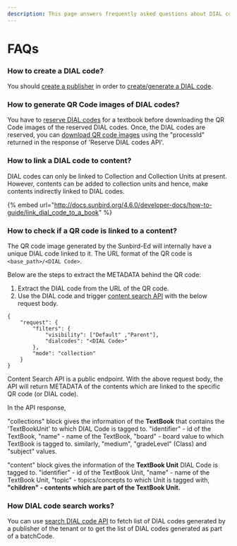 ```yaml
---
description: This page answers frequently asked questions about DIAL code service
---
```


# FAQs

### How to create a DIAL code?

You should [create a publisher](http://docs.sunbird.org/latest/apis/dialapi/#operation/PublisherCreatePost) in order to [create/generate a DIAL code](http://docs.sunbird.org/latest/apis/dialapi/#operation/GeneratePost%20for%20dial).

### How to generate QR Code images of DIAL codes?

You have to [reserve DIAL codes](http://docs.sunbird.org/latest/apis/dialapi/#operation/Reserve%20Dialcode) for a textbook before downloading the QR Code images of the reserved DIAL codes. Once, the DIAL codes are reserved, you can [download QR code images](http://docs.sunbird.org/latest/apis/dialapi/#operation/ProcessStatusGet) using the "processId" returned in the response of 'Reserve DIAL codes API'.

### How to link a DIAL code to content?

DIAL codes can only be linked to Collection and Collection Units at present. However, contents can be added to collection units and hence, make contents indirectly linked to DIAL codes.

{% embed url="http://docs.sunbird.org/4.6.0/developer-docs/how-to-guide/link_dial_code_to_a_book" %}

### How to check if a QR code is linked to a content?

The QR code image generated by the Sunbird-Ed will internally have a unique DIAL code linked to it. The URL format of the QR code is `<base_path>/<DIAL Code>`.

Below are the steps to extract the METADATA behind the QR code:

1. Extract the DIAL code from the URL of the QR code.
2. Use the DIAL code and trigger [content search API](http://docs.sunbird.org/latest/apis/contentapi/index.html#operation/Search%20Content) with the below request body.

```
{
    "request": {
        "filters": {
            "visibility": ["Default" ,"Parent"],
            "dialcodes": "<DIAL Code>"
        },
        "mode": "collection"
    }
}
```

Content Search API is a public endpoint. With the above request body, the API will return METADATA of the contents which are linked to the specific QR code (or DIAL code).

In the API response,

"collections" block gives the information of the **TextBook** that contains the 'TextBookUnit' to which DIAL Code is tagged to. "identifier" - id of the TextBook, "name" - name of the TextBook, "board" - board value to which TextBook is tagged to. similarly, "medium", "gradeLevel" (Class) and "subject" values.

"content" block gives the information of the **TextBook Unit** DIAL Code is tagged to. "identifier" - id of the TextBook Unit, "name" - name of the TextBook Unit, "topic" - topics/concepts to which Unit is tagged with, **"children" - contents which are part of the TextBook Unit.**

### **How DIAL code search works?**

You can use [search DIAL code API](http://docs.sunbird.org/latest/apis/dialapi/#operation/SearchPost) to fetch list of DIAL codes generated by a publisher of the tenant or to get the list of DIAL codes generated as part of a batchCode.
